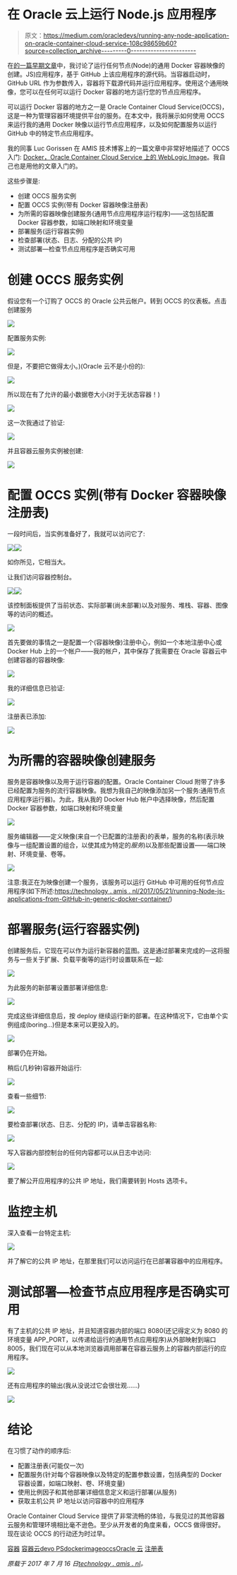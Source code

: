 # 在 Oracle 云上运行 Node.js 应用程序

> 原文：<https://medium.com/oracledevs/running-any-node-application-on-oracle-container-cloud-service-108c98659b60?source=collection_archive---------0----------------------->

在[的一篇早期文章](https://technology.amis.nl/2017/05/21/running-node-js-applications-from-github-in-generic-docker-container/)中，我讨论了运行任何节点(Node)的通用 Docker 容器映像的创建。JS)应用程序，基于 GitHub 上该应用程序的源代码。当容器启动时，GitHub URL 作为参数传入，容器将下载源代码并运行应用程序。使用这个通用映像，您可以在任何可以运行 Docker 容器的地方运行您的节点应用程序。

可以运行 Docker 容器的地方之一是 Oracle Container Cloud Service(OCCS)，这是一种为管理容器环境提供平台的服务。在本文中，我将展示如何使用 OCCS 来运行我的通用 Docker 映像以运行节点应用程序，以及如何配置服务以运行 GitHub 中的特定节点应用程序。

我的同事 Luc Gorissen 在 AMIS 技术博客上的一篇文章中非常好地描述了 OCCS 入门: [Docker，Oracle Container Cloud Service 上的 WebLogic Image](https://technology.amis.nl/2017/05/24/docker-weblogic-image-oracle-container-cloud-service/)。我自己也是用他的文章入门的。

这些步骤是:

*   创建 OCCS 服务实例
*   配置 OCCS 实例(带有 Docker 容器映像注册表)
*   为所需的容器映像创建服务(通用节点应用程序运行程序)——这包括配置 Docker 容器参数，如端口映射和环境变量
*   部署服务(运行容器实例)
*   检查部署(状态、日志、分配的公共 IP)
*   测试部署—检查节点应用程序是否确实可用

# 创建 OCCS 服务实例

假设您有一个订购了 OCCS 的 Oracle 公共云帐户。转到 OCCS 的仪表板。点击创建服务

![](img/df2584c72c9531aac221a3c7fbf2741d.png)

配置服务实例:

![](img/f8a114f3ffbf6ae156830a797d5f5ac3.png)

但是，不要把它做得太小。)(Oracle 云不是小份的):

![](img/0dcece89168006bc822d51a1b37ca1db.png)

所以现在有了允许的最小数据卷大小(对于无状态容器！)

![](img/d59d33e6317124371de84267365e72ad.png)

这一次我通过了验证:

![](img/f5767c4589d33211ac782776fb0d3ea1.png)

并且容器云服务实例被创建:

![](img/e87045f9643d11724c71d466ff918f48.png)

# 配置 OCCS 实例(带有 Docker 容器映像注册表)

一段时间后，当实例准备好了，我就可以访问它了:

![](img/9d177350959428847f6d62cb0293c9ea.png)![](img/c201aec544f5021703563c0777764c90.png)

如你所见，它相当大。

让我们访问容器控制台。

![](img/3fdbf45c8bc99ffae56c2a6878c0e65d.png)![](img/ed9726178cfa0c0c16d6f7bc6e483d48.png)

该控制面板提供了当前状态、实际部署(尚未部署)以及对服务、堆栈、容器、图像等的访问的概述。

![](img/845c70609555125316b26750c3ff17c8.png)

首先要做的事情之一是配置一个(容器映像)注册中心，例如一个本地注册中心或 Docker Hub 上的一个帐户——我的帐户，其中保存了我需要在 Oracle 容器云中创建容器的容器映像:

![](img/8c1e80e0b18f4e5b5358f4e3d0cde2d9.png)

我的详细信息已验证:

![](img/dd5c6f6401640cd18cee09e5359fad47.png)

注册表已添加:

![](img/c057a9fe7e5c923187ff853bafd52f62.png)

# 为所需的容器映像创建服务

服务是容器映像以及用于运行容器的配置。Oracle Container Cloud 附带了许多已经配置为服务的流行容器映像。我想为我自己的映像添加另一个服务:通用节点应用程序运行器)。为此，我从我的 Docker Hub 帐户中选择映像，然后配置 Docker 容器参数，如端口映射和环境变量

![](img/56179f078853191a374d274ca53a2821.png)

服务编辑器——定义映像(来自一个已配置的注册表)的表单，服务的名称(表示映像与一组配置设置的组合，以使其成为特定的*服务*)以及那些配置设置——端口映射、环境变量、卷等。

![](img/8e43008387fea32d7042da3766a0e9e5.png)

注意:我正在为映像创建一个服务，该服务可以运行 GitHub 中可用的任何节点应用程序(如下所述:[https://technology . amis . nl/2017/05/21/running-Node-js-applications-from-GitHub-in-generic-docker-container/](https://technology.amis.nl/2017/05/21/running-node-js-applications-from-github-in-generic-docker-container/))

# 部署服务(运行容器实例)

创建服务后，它现在可以作为运行新容器的蓝图。这是通过部署来完成的—这将服务与一些关于扩展、负载平衡等的运行时设置联系在一起:

![](img/955d12c81d656f5acb0e54d8d9ba4af8.png)

为此服务的新部署设置部署详细信息:

![](img/fad6a3b992adb78daab5bc53e553eb2f.png)

完成这些详细信息后，按 deploy 继续运行新的部署。在这种情况下，它由单个实例组成(boring…)但是本来可以更投入的。

![](img/8e577d131e6ea38de1bcf59bf6962269.png)

部署仍在开始。

稍后(几秒钟)容器开始运行:

![](img/06b757e4e08a5477ac8967573c7bfc35.png)

查看一些细节:

![](img/7939655fd48fac0f370b1861fa4d3038.png)

要检查部署(状态、日志、分配的 IP)，请单击容器名称:

![](img/1a45697ee07b941b863765069576e1c5.png)

写入容器内部控制台的任何内容都可以从日志中访问:

![](img/2d9d99302cf7e02b55b91006b0231100.png)

要了解公开应用程序的公共 IP 地址，我们需要转到 Hosts 选项卡。

# 监控主机

深入查看一台特定主机:

![](img/e86f78080082d81d860abdd96aff4d7a.png)

并了解它的公共 IP 地址，在那里我们可以访问运行在已部署容器中的应用程序。

# 测试部署—检查节点应用程序是否确实可用

有了主机的公共 IP 地址，并且知道容器内部的端口 8080(还记得定义为 8080 的环境变量 APP_PORT，以传递给运行的通用节点应用程序)从外部映射到端口 8005，我们现在可以从本地浏览器调用部署在容器云服务上的容器内部运行的应用程序。

![](img/8f10f4d4f4cb08add086878858ad21ec.png)

还有应用程序的输出(我从没说过它会很壮观……)

![](img/20d5c94245c9637ba20549dc2d1c507d.png)

# 结论

在习惯了动作的顺序后:

*   配置注册表(可能仅一次)
*   配置服务(针对每个容器映像以及特定的配置参数设置，包括典型的 Docker 容器设置，如端口映射、卷、环境变量)
*   使用比例因子和其他部署详细信息定义和运行部署(从服务)
*   获取主机公共 IP 地址以访问容器中的应用程序

Oracle Container Cloud Service 提供了非常流畅的体验，与我见过的其他容器云服务和管理环境相比毫不逊色。至少从开发者的角度来看，OCCS 做得很好。现在谈论 OCCS 的行动还为时过早。

[容器](https://technology.amis.nl/tag/container/) [容器云](https://technology.amis.nl/tag/container-cloud/)[devo PS](https://technology.amis.nl/tag/devops/)[docker](https://technology.amis.nl/tag/docker/)[image](https://technology.amis.nl/tag/image/)[occs](https://technology.amis.nl/tag/occs/)[Oracle 云](https://technology.amis.nl/tag/oracle-cloud/) [注册表](https://technology.amis.nl/tag/registry/)

*原载于 2017 年 7 月 16 日*[*technology . amis . nl*](https://technology.amis.nl/2017/07/16/running-any-node-application-on-oracle-container-cloud-servicer/)*。*